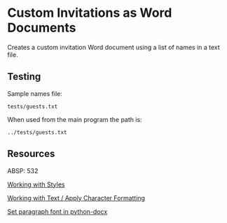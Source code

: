 # Custom Invitations as Word Documents

Creates a custom invitation Word document using a list of names in a text file.

## Testing

Sample names file:

	tests/guests.txt

When used from the main program the path is:

	../tests/guests.txt

## Resources

ABSP:  532

[Working with Styles](https://python-docx.readthedocs.io/en/latest/user/styles-using.html)

[Working with Text / Apply Character Formatting](https://python-docx.readthedocs.io/en/latest/user/text.html)

[Set paragraph font in python-docx](https://stackoverflow.com/questions/27884703/set-paragraph-font-in-python-docx)